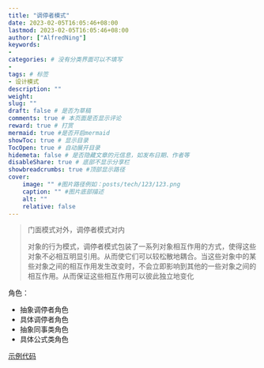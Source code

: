 ```yaml
---
title: "调停者模式"
date: 2023-02-05T16:05:46+08:00
lastmod: 2023-02-05T16:05:46+08:00
author: ["AlfredNing"]
keywords: 
- 
categories: # 没有分类界面可以不填写
- 
tags: # 标签
- 设计模式
description: ""
weight:
slug: ""
draft: false # 是否为草稿
comments: true # 本页面是否显示评论
reward: true # 打赏
mermaid: true #是否开启mermaid
showToc: true # 显示目录
TocOpen: true # 自动展开目录
hidemeta: false # 是否隐藏文章的元信息，如发布日期、作者等
disableShare: true # 底部不显示分享栏
showbreadcrumbs: true #顶部显示路径
cover:
    image: "" #图片路径例如：posts/tech/123/123.png
    caption: "" #图片底部描述
    alt: ""
    relative: false
---
```


> 门面模式对外，调停者模式对内
>
> 对象的行为模式，调停者模式包装了一系列对象相互作用的方式，使得这些对象不必相互明显引用。从而使它们可以较松散地耦合。当这些对象中的某些对象之间的相互作用发生改变时，不会立即影响到其他的一些对象之间的相互作用。从而保证这些相互作用可以彼此独立地变化

角色：

- 抽象调停者角色
- 具体调停者角色
- 抽象同事类角色
- 具体公式类角色

[示例代码](https://github.com/AlfredNing/nq-coding/tree/main/design_pattern/src/mediator)

